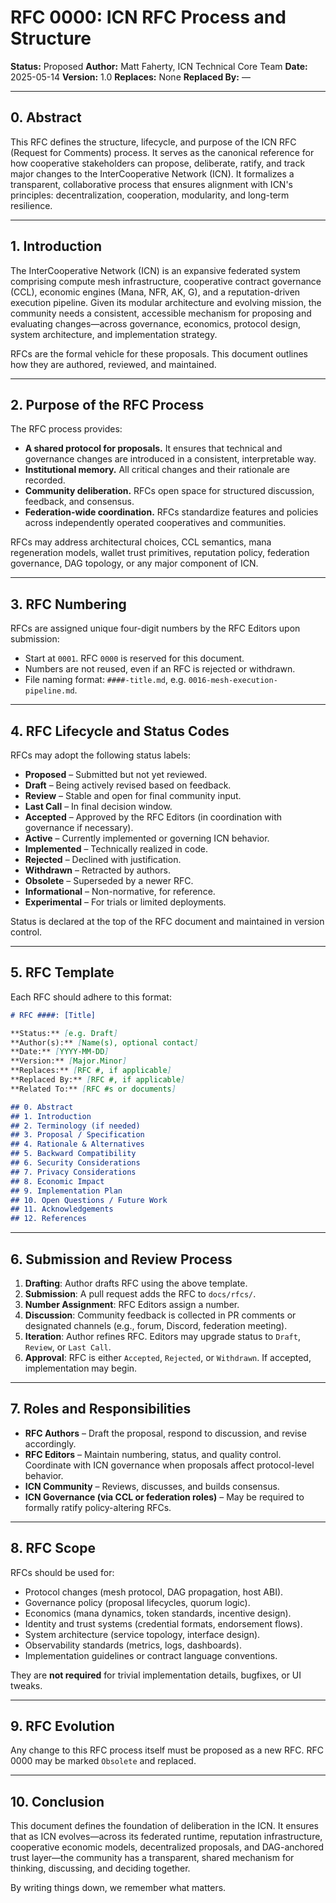 # RFC 0000: ICN RFC Process and Structure

**Status:** Proposed
**Author:** Matt Faherty, ICN Technical Core Team
**Date:** 2025-05-14
**Version:** 1.0
**Replaces:** None
**Replaced By:** —

---

## 0. Abstract

This RFC defines the structure, lifecycle, and purpose of the ICN RFC (Request for Comments) process. It serves as the canonical reference for how cooperative stakeholders can propose, deliberate, ratify, and track major changes to the InterCooperative Network (ICN). It formalizes a transparent, collaborative process that ensures alignment with ICN's principles: decentralization, cooperation, modularity, and long-term resilience.

---

## 1. Introduction

The InterCooperative Network (ICN) is an expansive federated system comprising compute mesh infrastructure, cooperative contract governance (CCL), economic engines (Mana, NFR, AK, G), and a reputation-driven execution pipeline. Given its modular architecture and evolving mission, the community needs a consistent, accessible mechanism for proposing and evaluating changes—across governance, economics, protocol design, system architecture, and implementation strategy.

RFCs are the formal vehicle for these proposals. This document outlines how they are authored, reviewed, and maintained.

---

## 2. Purpose of the RFC Process

The RFC process provides:

* **A shared protocol for proposals.** It ensures that technical and governance changes are introduced in a consistent, interpretable way.
* **Institutional memory.** All critical changes and their rationale are recorded.
* **Community deliberation.** RFCs open space for structured discussion, feedback, and consensus.
* **Federation-wide coordination.** RFCs standardize features and policies across independently operated cooperatives and communities.

RFCs may address architectural choices, CCL semantics, mana regeneration models, wallet trust primitives, reputation policy, federation governance, DAG topology, or any major component of ICN.

---

## 3. RFC Numbering

RFCs are assigned unique four-digit numbers by the RFC Editors upon submission:

* Start at `0001`. RFC `0000` is reserved for this document.
* Numbers are not reused, even if an RFC is rejected or withdrawn.
* File naming format: `####-title.md`, e.g. `0016-mesh-execution-pipeline.md`.

---

## 4. RFC Lifecycle and Status Codes

RFCs may adopt the following status labels:

* **Proposed** – Submitted but not yet reviewed.
* **Draft** – Being actively revised based on feedback.
* **Review** – Stable and open for final community input.
* **Last Call** – In final decision window.
* **Accepted** – Approved by the RFC Editors (in coordination with governance if necessary).
* **Active** – Currently implemented or governing ICN behavior.
* **Implemented** – Technically realized in code.
* **Rejected** – Declined with justification.
* **Withdrawn** – Retracted by authors.
* **Obsolete** – Superseded by a newer RFC.
* **Informational** – Non-normative, for reference.
* **Experimental** – For trials or limited deployments.

Status is declared at the top of the RFC document and maintained in version control.

---

## 5. RFC Template

Each RFC should adhere to this format:

```markdown
# RFC ####: [Title]

**Status:** [e.g. Draft]  
**Author(s):** [Name(s), optional contact]  
**Date:** [YYYY-MM-DD]  
**Version:** [Major.Minor]  
**Replaces:** [RFC #, if applicable]  
**Replaced By:** [RFC #, if applicable]  
**Related To:** [RFC #s or documents]  

## 0. Abstract
## 1. Introduction
## 2. Terminology (if needed)
## 3. Proposal / Specification
## 4. Rationale & Alternatives
## 5. Backward Compatibility
## 6. Security Considerations
## 7. Privacy Considerations
## 8. Economic Impact
## 9. Implementation Plan
## 10. Open Questions / Future Work
## 11. Acknowledgements
## 12. References
```

---

## 6. Submission and Review Process

1. **Drafting**: Author drafts RFC using the above template.
2. **Submission**: A pull request adds the RFC to `docs/rfcs/`.
3. **Number Assignment**: RFC Editors assign a number.
4. **Discussion**: Community feedback is collected in PR comments or designated channels (e.g., forum, Discord, federation meeting).
5. **Iteration**: Author refines RFC. Editors may upgrade status to `Draft`, `Review`, or `Last Call`.
6. **Approval**: RFC is either `Accepted`, `Rejected`, or `Withdrawn`. If accepted, implementation may begin.

---

## 7. Roles and Responsibilities

* **RFC Authors** – Draft the proposal, respond to discussion, and revise accordingly.
* **RFC Editors** – Maintain numbering, status, and quality control. Coordinate with ICN governance when proposals affect protocol-level behavior.
* **ICN Community** – Reviews, discusses, and builds consensus.
* **ICN Governance (via CCL or federation roles)** – May be required to formally ratify policy-altering RFCs.

---

## 8. RFC Scope

RFCs should be used for:

* Protocol changes (mesh protocol, DAG propagation, host ABI).
* Governance policy (proposal lifecycles, quorum logic).
* Economics (mana dynamics, token standards, incentive design).
* Identity and trust systems (credential formats, endorsement flows).
* System architecture (service topology, interface design).
* Observability standards (metrics, logs, dashboards).
* Implementation guidelines or contract language conventions.

They are **not required** for trivial implementation details, bugfixes, or UI tweaks.

---

## 9. RFC Evolution

Any change to this RFC process itself must be proposed as a new RFC. RFC 0000 may be marked `Obsolete` and replaced.

---

## 10. Conclusion

This document defines the foundation of deliberation in the ICN. It ensures that as ICN evolves—across its federated runtime, reputation infrastructure, cooperative economic models, decentralized proposals, and DAG-anchored trust layer—the community has a transparent, shared mechanism for thinking, discussing, and deciding together.

By writing things down, we remember what matters.
